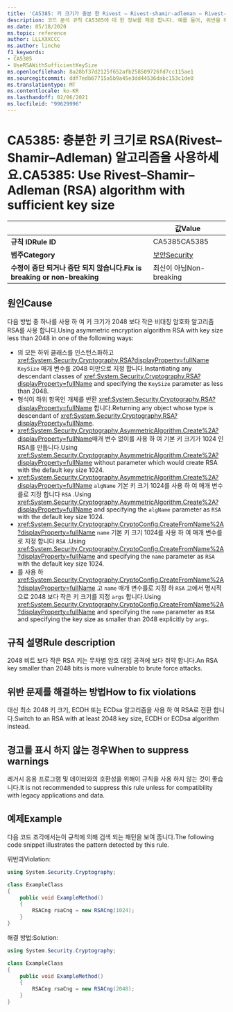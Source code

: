 ```yaml
---
title: 'CA5385: 키 크기가 충분 한 Rivest – Rivest-shamir-adleman – Rivest-shamir-adleman (RSA) 알고리즘 사용 (코드 분석)'
description: 코드 분석 규칙 CA5385에 대 한 정보를 제공 합니다. 예를 들어, 위반을 해결 하는 방법, 위반 하는 경우를 포함 합니다.
ms.date: 05/18/2020
ms.topic: reference
author: LLLXXXCCC
ms.author: linche
f1_keywords:
- CA5385
- UseRSAWithSufficientKeySize
ms.openlocfilehash: 8a28bf37d2125f652afb258509726fd7cc115ae1
ms.sourcegitcommit: ddf7edb67715a5b9a45e3dd44536dabc153c1de0
ms.translationtype: MT
ms.contentlocale: ko-KR
ms.lasthandoff: 02/06/2021
ms.locfileid: "99629996"
---
```

# <a name="ca5385-use-rivestshamiradleman-rsa-algorithm-with-sufficient-key-size"></a><span data-ttu-id="c9858-103">CA5385: 충분한 키 크기로 RSA(Rivest–Shamir–Adleman) 알고리즘을 사용하세요.</span><span class="sxs-lookup"><span data-stu-id="c9858-103">CA5385: Use Rivest–Shamir–Adleman (RSA) algorithm with sufficient key size</span></span>

| | <span data-ttu-id="c9858-104">값</span><span class="sxs-lookup"><span data-stu-id="c9858-104">Value</span></span> |
|-|-|
| <span data-ttu-id="c9858-105">**규칙 ID**</span><span class="sxs-lookup"><span data-stu-id="c9858-105">**Rule ID**</span></span> |<span data-ttu-id="c9858-106">CA5385</span><span class="sxs-lookup"><span data-stu-id="c9858-106">CA5385</span></span>|
| <span data-ttu-id="c9858-107">**범주**</span><span class="sxs-lookup"><span data-stu-id="c9858-107">**Category**</span></span> |[<span data-ttu-id="c9858-108">보안</span><span class="sxs-lookup"><span data-stu-id="c9858-108">Security</span></span>](security-warnings.md)|
| <span data-ttu-id="c9858-109">**수정이 중단 되거나 중단 되지 않습니다.**</span><span class="sxs-lookup"><span data-stu-id="c9858-109">**Fix is breaking or non-breaking**</span></span> |<span data-ttu-id="c9858-110">최신이 아님</span><span class="sxs-lookup"><span data-stu-id="c9858-110">Non-breaking</span></span>|

## <a name="cause"></a><span data-ttu-id="c9858-111">원인</span><span class="sxs-lookup"><span data-stu-id="c9858-111">Cause</span></span>

<span data-ttu-id="c9858-112">다음 방법 중 하나를 사용 하 여 키 크기가 2048 보다 작은 비대칭 암호화 알고리즘 RSA를 사용 합니다.</span><span class="sxs-lookup"><span data-stu-id="c9858-112">Using asymmetric encryption algorithm RSA with key size less than 2048 in one of the following ways:</span></span>

- <span data-ttu-id="c9858-113">의 모든 하위 클래스를 인스턴스화하고 <xref:System.Security.Cryptography.RSA?displayProperty=fullName> `KeySize` 매개 변수를 2048 미만으로 지정 합니다.</span><span class="sxs-lookup"><span data-stu-id="c9858-113">Instantiating any descendant classes of <xref:System.Security.Cryptography.RSA?displayProperty=fullName> and specifying the `KeySize` parameter as less than 2048.</span></span>
- <span data-ttu-id="c9858-114">형식이 하위 항목인 개체를 반환 <xref:System.Security.Cryptography.RSA?displayProperty=fullName> 합니다.</span><span class="sxs-lookup"><span data-stu-id="c9858-114">Returning any object whose type is descendant of <xref:System.Security.Cryptography.RSA?displayProperty=fullName>.</span></span>
- <span data-ttu-id="c9858-115"><xref:System.Security.Cryptography.AsymmetricAlgorithm.Create%2A?displayProperty=fullName>매개 변수 없이를 사용 하 여 기본 키 크기가 1024 인 RSA를 만듭니다.</span><span class="sxs-lookup"><span data-stu-id="c9858-115">Using <xref:System.Security.Cryptography.AsymmetricAlgorithm.Create%2A?displayProperty=fullName> without parameter which would create RSA with the default key size 1024.</span></span>
- <span data-ttu-id="c9858-116"><xref:System.Security.Cryptography.AsymmetricAlgorithm.Create%2A?displayProperty=fullName> `algName` 기본 키 크기 1024를 사용 하 여 매개 변수를로 지정 합니다 `RSA` .</span><span class="sxs-lookup"><span data-stu-id="c9858-116">Using <xref:System.Security.Cryptography.AsymmetricAlgorithm.Create%2A?displayProperty=fullName> and specifying the `algName` parameter as `RSA` with the default key size 1024.</span></span>
- <span data-ttu-id="c9858-117"><xref:System.Security.Cryptography.CryptoConfig.CreateFromName%2A?displayProperty=fullName> `name` 기본 키 크기 1024를 사용 하 여 매개 변수를로 지정 합니다 `RSA` .</span><span class="sxs-lookup"><span data-stu-id="c9858-117">Using <xref:System.Security.Cryptography.CryptoConfig.CreateFromName%2A?displayProperty=fullName> and specifying the `name` parameter as `RSA` with the default key size 1024.</span></span>
- <span data-ttu-id="c9858-118">를 사용 하 <xref:System.Security.Cryptography.CryptoConfig.CreateFromName%2A?displayProperty=fullName> 고 `name` 매개 변수를로 지정 하 `RSA` 고에서 명시적으로 2048 보다 작은 키 크기를 지정 `args` 합니다.</span><span class="sxs-lookup"><span data-stu-id="c9858-118">Using <xref:System.Security.Cryptography.CryptoConfig.CreateFromName%2A?displayProperty=fullName> and specifying the `name` parameter as `RSA` and specifying the key size as smaller than 2048 explicitly by `args`.</span></span>

## <a name="rule-description"></a><span data-ttu-id="c9858-119">규칙 설명</span><span class="sxs-lookup"><span data-stu-id="c9858-119">Rule description</span></span>

<span data-ttu-id="c9858-120">2048 비트 보다 작은 RSA 키는 무차별 암호 대입 공격에 보다 취약 합니다.</span><span class="sxs-lookup"><span data-stu-id="c9858-120">An RSA key smaller than 2048 bits is more vulnerable to brute force attacks.</span></span>

## <a name="how-to-fix-violations"></a><span data-ttu-id="c9858-121">위반 문제를 해결하는 방법</span><span class="sxs-lookup"><span data-stu-id="c9858-121">How to fix violations</span></span>

<span data-ttu-id="c9858-122">대신 최소 2048 키 크기, ECDH 또는 ECDsa 알고리즘을 사용 하 여 RSA로 전환 합니다.</span><span class="sxs-lookup"><span data-stu-id="c9858-122">Switch to an RSA with at least 2048 key size, ECDH or ECDsa algorithm instead.</span></span>

## <a name="when-to-suppress-warnings"></a><span data-ttu-id="c9858-123">경고를 표시 하지 않는 경우</span><span class="sxs-lookup"><span data-stu-id="c9858-123">When to suppress warnings</span></span>

<span data-ttu-id="c9858-124">레거시 응용 프로그램 및 데이터와의 호환성을 위해이 규칙을 사용 하지 않는 것이 좋습니다.</span><span class="sxs-lookup"><span data-stu-id="c9858-124">It is not recommended to suppress this rule unless for compatibility with legacy applications and data.</span></span>

## <a name="example"></a><span data-ttu-id="c9858-125">예제</span><span class="sxs-lookup"><span data-stu-id="c9858-125">Example</span></span>

<span data-ttu-id="c9858-126">다음 코드 조각에서는이 규칙에 의해 검색 되는 패턴을 보여 줍니다.</span><span class="sxs-lookup"><span data-stu-id="c9858-126">The following code snippet illustrates the pattern detected by this rule.</span></span>

<span data-ttu-id="c9858-127">위반과</span><span class="sxs-lookup"><span data-stu-id="c9858-127">Violation:</span></span>

```csharp
using System.Security.Cryptography;

class ExampleClass
{
    public void ExampleMethod()
    {
        RSACng rsaCng = new RSACng(1024);
    }
}
```

<span data-ttu-id="c9858-128">해결 방법:</span><span class="sxs-lookup"><span data-stu-id="c9858-128">Solution:</span></span>

```csharp
using System.Security.Cryptography;

class ExampleClass
{
    public void ExampleMethod()
    {
        RSACng rsaCng = new RSACng(2048);
    }
}
```
